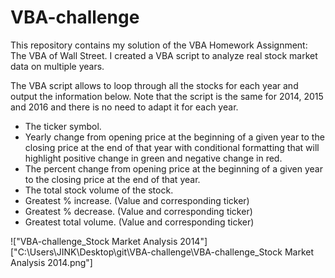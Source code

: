 # VBA-challenge

This repository contains my solution of the VBA Homework Assignment: The VBA of Wall Street. I created a VBA script to analyze real stock market data on multiple years.

The VBA script allows to loop through all the stocks for each year and output the information below. Note that the script is the same for 2014, 2015 and 2016 and there is no need to adapt it for each year.

- The ticker symbol.
- Yearly change from opening price at the beginning of a given year to the closing price at the end of that year with conditional formatting that will highlight positive change in green and negative change in red.
- The percent change from opening price at the beginning of a given year to the closing price at the end of that year.
- The total stock volume of the stock.
- Greatest % increase. (Value and corresponding ticker)
- Greatest % decrease. (Value and corresponding ticker)
- Greatest total volume. (Value and corresponding ticker)



!["VBA-challenge_Stock Market Analysis 2014"] ["C:\Users\JINK\Desktop\git\VBA-challenge\VBA-challenge_Stock Market Analysis 2014.png"]
